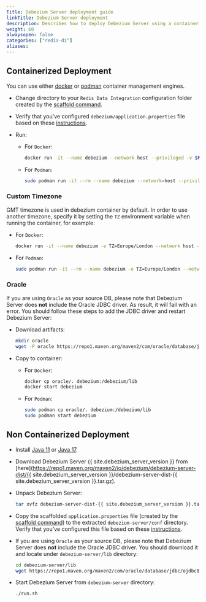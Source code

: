 ```yaml
---
Title: Debezium Server deployment guide
linkTitle: Debezium Server deployment
description: Describes how to deploy Debezium Server using a container management service, such as Docker or Podman.
weight: 60
alwaysopen: false
categories: ["redis-di"]
aliases: 
---
```


## Containerized Deployment

You can use either [docker](https://www.docker.com/) or [podman](https://podman.io/) container management engines.

- Change directory to your `Redis Data Integration` configuration folder created by the [scaffold command](../index.md#scaffold-configuration-files).
- Verify that you've configured `debezium/application.properties` file based on these [instructions](../index.md#install-the-debezium-server).
- Run:

  - For `Docker`:

    ```bash
    docker run -it --name debezium --network host --privileged -v $PWD/debezium:/debezium/conf debezium/server:{{ site.debezium_server_version }}
    ```

  - For `Podman`:

    ```bash
    sudo podman run -it --rm --name debezium --network=host --privileged -v $PWD/debezium:/debezium/conf debezium/server:{{ site.debezium_server_version }}
    ```

### Custom Timezone

GMT timezone is used in debezium container by default. In order to use another timezone, specify it by setting the `TZ` environment variable when running the container, for example:

- For `Docker`:

  ```bash
  docker run -it --name debezium -e TZ=Europe/London --network host --privileged -v $PWD/debezium:/debezium/conf debezium/server:{{ site.debezium_server_version }}
  ```

- For `Podman`:

  ```bash
  sudo podman run -it --rm --name debezium -e TZ=Europe/London --network=host --privileged -v $PWD/debezium:/debezium/conf debezium/server:{{ site.debezium_server_version }}
  ```

### Oracle

If you are using `Oracle` as your source DB, please note that Debezium Server does **not** include the Oracle JDBC driver.
As result, it will fail with an error. You should follow these steps to add the JDBC driver and restart Debezium Server:

- Download artifacts:
  ```bash
  mkdir oracle
  wget -P oracle https://repo1.maven.org/maven2/com/oracle/database/jdbc/ojdbc8/21.1.0.0/ojdbc8-21.1.0.0.jar
  ```
- Copy to container:

  - For `Docker`:

    ```bash
    docker cp oracle/. debezium:/debezium/lib
    docker start debezium
    ```

  - For `Podman`:

    ```bash
    sudo podman cp oracle/. debezium:/debezium/lib
    sudo podman start debezium
    ```

## Non Containerized Deployment

- Install [Java 11](https://www.oracle.com/java/technologies/downloads/#java11) or [Java 17](https://www.oracle.com/java/technologies/downloads/#java17).
- Download Debezium Server {{ site.debezium_server_version }} from [here](https://repo1.maven.org/maven2/io/debezium/debezium-server-dist/{{ site.debezium_server_version }}/debezium-server-dist-{{ site.debezium_server_version }}.tar.gz).
- Unpack Debezium Server:

  ```bash
  tar xvfz debezium-server-dist-{{ site.debezium_server_version }}.tar.gz
  ```

- Copy the scaffolded `application.properties` file (created by the [scaffold command](../index.md#scaffold-configuration-files)) to the extracted `debezium-server/conf` directory. Verify that you've configured this file based on these [instructions](../index.md#install-the-debezium-server).

- If you are using `Oracle` as your source DB, please note that Debezium Server does **not** include the Oracle JDBC driver. You should download it and locate under `debezium-server/lib` directory:

  ```bash
  cd debezium-server/lib
  wget https://repo1.maven.org/maven2/com/oracle/database/jdbc/ojdbc8/21.1.0.0/ojdbc8-21.1.0.0.jar
  ```

- Start Debezium Server from `debezium-server` directory:
  ```bash
  ./run.sh
  ```

